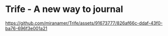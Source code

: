 <div>
  <h1>Trife - A new way to journal</h1>
</div>



https://github.com/miranamer/Trife/assets/91673777/826af66c-ddaf-43f0-ba76-696f3e001a21

